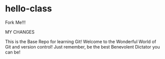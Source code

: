 # hello-class
Fork Me!!!

MY CHANGES

This is the Base Repo for learning Git! Welcome to the Wonderful World of Git and version control! Just remember, be the best Benevolent Dictator you can be!
